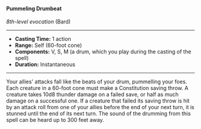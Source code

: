 #### Pummeling Drumbeat
*8th-level evocation* (Bard)
___
- **Casting Time:** 1 action
- **Range:** Self (60-foot cone)
- **Components:** V, S, M (a drum, which you play during the casting of the spell)
- **Duration:** Instantaneous
---
Your allies' attacks fall like the beats of your drum,
pummelling your foes. Each creature in a 60-foot
cone must make a Constitution saving throw. A
creature takes 10d8 thunder damage on a failed
save, or half as much damage on a successful one.
If a creature that failed its saving throw is hit by
an attack roll from one of your allies before the end
of your next turn, it is stunned until the end of its
next turn.
The sound of the drumming from this spell can
be heard up to 300 feet away.
